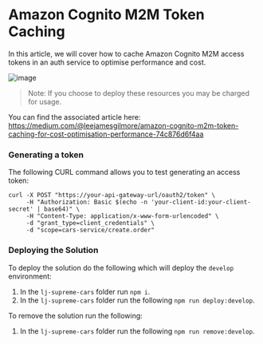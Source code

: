 # Amazon Cognito M2M Token Caching

In this article, we will cover how to cache Amazon Cognito M2M access tokens in an auth service to optimise performance and cost.

![image](./docs/images/header.png)

> Note: If you choose to deploy these resources you may be charged for usage.

You can find the associated article here: https://medium.com/@leejamesgilmore/amazon-cognito-m2m-token-caching-for-cost-optimisation-performance-74c876d6f4aa

### Generating a token

The following CURL command allows you to test generating an access token:

```
curl -X POST "https://your-api-gateway-url/oauth2/token" \
     -H "Authorization: Basic $(echo -n 'your-client-id:your-client-secret' | base64)" \
     -H "Content-Type: application/x-www-form-urlencoded" \
     -d "grant_type=client_credentials" \
     -d "scope=cars-service/create.order"
```

### Deploying the Solution

To deploy the solution do the following which will deploy the `develop` environment:

1. In the `lj-supreme-cars` folder run `npm i`.
2. In the `lj-supreme-cars` folder run the following `npm run deploy:develop`.

To remove the solution run the following:

1. In the `lj-supreme-cars` folder run the following `npm run remove:develop`.
